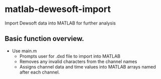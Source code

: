 # matlab-dewesoft-import
Import Dewsoft data into MATLAB for further analysis

## Basic function overview.
- Use main.m
  - Prompts user for .dxd file to import into MATLAB
  - Removes any invalid characters from the channel names
  - Assigns channel data and time values into MATLAB arrays named after each channel.
